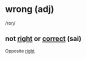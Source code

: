 # wrong (adj)

/rɒŋ/

## not [right](../r/right-adj.md#true-or-correct-as-a-fact-đúng-chính-xác) or [correct](../c/correct-adj.md#accurate-or-true-without-any-mistakes-đúng) (sai)

Opposite [right](../r/right-adj.md#true-or-correct-as-a-fact-đúng-chính-xác)
